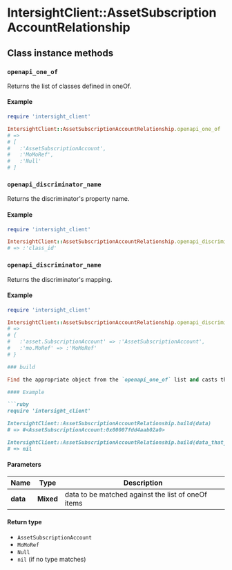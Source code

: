 # IntersightClient::AssetSubscriptionAccountRelationship

## Class instance methods

### `openapi_one_of`

Returns the list of classes defined in oneOf.

#### Example

```ruby
require 'intersight_client'

IntersightClient::AssetSubscriptionAccountRelationship.openapi_one_of
# =>
# [
#   :'AssetSubscriptionAccount',
#   :'MoMoRef',
#   :'Null'
# ]
```

### `openapi_discriminator_name`

Returns the discriminator's property name.

#### Example

```ruby
require 'intersight_client'

IntersightClient::AssetSubscriptionAccountRelationship.openapi_discriminator_name
# => :'class_id'
```

### `openapi_discriminator_name`

Returns the discriminator's mapping.

#### Example

```ruby
require 'intersight_client'

IntersightClient::AssetSubscriptionAccountRelationship.openapi_discriminator_mapping
# =>
# {
#   :'asset.SubscriptionAccount' => :'AssetSubscriptionAccount',
#   :'mo.MoRef' => :'MoMoRef'
# }

### build

Find the appropriate object from the `openapi_one_of` list and casts the data into it.

#### Example

```ruby
require 'intersight_client'

IntersightClient::AssetSubscriptionAccountRelationship.build(data)
# => #<AssetSubscriptionAccount:0x00007fdd4aab02a0>

IntersightClient::AssetSubscriptionAccountRelationship.build(data_that_doesnt_match)
# => nil
```

#### Parameters

| Name | Type | Description |
| ---- | ---- | ----------- |
| **data** | **Mixed** | data to be matched against the list of oneOf items |

#### Return type

- `AssetSubscriptionAccount`
- `MoMoRef`
- `Null`
- `nil` (if no type matches)

